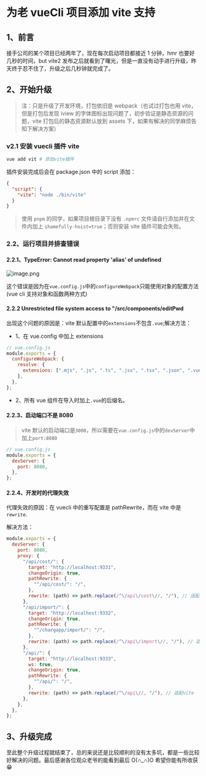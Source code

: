 # 为老 vueCli 项目添加 vite 支持

## 1、前言

接手公司的某个项目已经两年了，现在每次启动项目都接近 1 分钟，hmr 也要好几秒的时间，but vite2 发布之后就看到了曙光，但是一直没有动手进行升级，昨天终于忍不住了，升级之后几秒钟就完成了。

## 2、开始升级

> 注：只是升级了开发环境，打包依旧是 webpack（也试过打包也用 vite，但是打包后发现 iview 的字体图标出现问题了，初步验证是静态资源的问题，vite 打包后的静态资源默认放到 assets 下，如果有解决的同学麻烦告知下解决方案）

### v2.1 安装 vuecli 插件 vite

```bash
vue add vit # 添加vite插件
```

插件安装完成后会在 package.json 中的 script 添加：

```json
{
  "script": {
    "vite": "node ./bin/vite"
  }
}
```

> 使用 `pnpm` 的同学，如果项目根目录下没有 `.npmrc` 文件请自行添加并在文件内加上 `shamefully-hoist=true`；否则安装 vite 插件可能会失败。

### 2.2、运行项目并排查错误

#### 2.2.1、TypeError: Cannot read property 'alias' of undefined

![image.png](https://p9-juejin.byteimg.com/tos-cn-i-k3u1fbpfcp/798a149c30c84310a383938c7d78f0f8~tplv-k3u1fbpfcp-watermark.image)

这个错误是因为在`vue.config.js`中的`configureWebpack`只能使用对象的配置方法(vue cli 支持对象和函数两种方式)

#### 2.2.2 Unrestricted file system access to "/src/components/editPwd

出现这个问题的原因是：vite 默认配置中的`extensions`不包含`.vue`;解决方法：

- 1、在 vue.config 中加上 extensions

```js
// vue.config.js
module.exports = {
  configureWebpack: {
    resolve: {
      extensions: [".mjs", ".js", ".ts", ".jsx", ".tsx", ".json", ".vue"],
    },
  },
};
```

- 2、所有 vue 组件在导入时加上`.vue`的后缀名。

#### 2.2.3、启动端口不是 8080

> vite 默认的启动端口是`3000`，所以需要在`vue.config.js`中的`devServer`中加上`port:8080`

```js
// vue.config.js
module.exports = {
  devServer: {
    port: 8080,
  },
};
```

#### 2.2.4、开发时的代理失效

代理失效的原因：在 vuecli 中的重写配置是 pathRewrite，而在 vite 中是`rewrite`.

解决方法：

```js
module.exports = {
  devServer: {
    port: 8080,
    proxy: {
      "/api/cost/": {
        target: "http://localhost:9331",
        changeOrigin: true,
        pathRewrite: {
          "^/api/cost/": "/",
        },
        rewrite: (path) => path.replace(/^\/api\/cost\//, "/"), // 适配vite
      },
      "/api/import/": {
        target: "http://localhost:9332",
        changeOrigin: true,
        pathRewrite: {
          "^/chargapp/import/": "/",
        },
        rewrite: (path) => path.replace(/^\/api\/import\//, "/"), // 适配vite
      },
      "/api/": {
        target: "http://localhost:9333",
        ws: true,
        changeOrigin: true,
        pathRewrite: {
          "^/api/": "/",
        },
        rewrite: (path) => path.replace(/^\/api\//, "/"), // 适配vite
      },
    },
  },
};
```

## 3、升级完成

至此整个升级过程就结束了，总的来说还是比较顺利的没有太多坑，都是一些比较好解决的问题。最后感谢各位观众老爷的能看到最后 O(∩_∩)O 希望你能有所收获 😁
